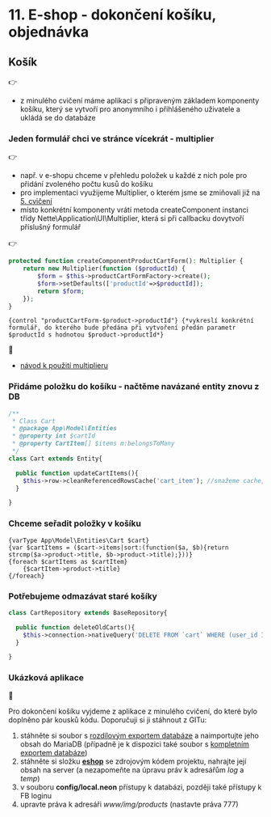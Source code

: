 # 11. E-shop - dokončení košíku, objednávka  

## Košík
:point_right:
- z minulého cvičení máme aplikaci s připraveným základem komponenty košíku, který se vytvoří pro anonymního i přihlášeného uživatele a ukládá se do databáze

### Jeden formulář chci ve stránce vícekrát - multiplier
:point_right:
- např. v e-shopu chceme v přehledu položek u každé z nich pole pro přidání zvoleného počtu kusů do košíku
- pro implementaci využijeme Multiplier, o kterém jsme se zmiňovali již na [5. cvičení](../05-latte-formulare#multiplier---jedna-komponenta-ve-str%C3%A1nce-v%C3%ADckr%C3%A1t) 
- místo konkrétní komponenty vrátí metoda createComponent instanci třídy Nette\Application\UI\Multiplier, která si při callbacku dovytvoří příslušný formulář

:point_right:
```php
protected function createComponentProductCartForm(): Multiplier {
	return new Multiplier(function ($productId) {
		$form = $this->productCartFormFactory->create();
        $form->setDefaults(['productId'=>$productId]);
		return $form;
	}); 
}
```
```latte
{control "productCartForm-$product->productId"} {*vykreslí konkrétní formulář, do kterého bude předána při vytvoření předán parametr $productId s hodnotou $product->productId*}
```

:blue_book:
- [návod k použití multiplieru](https://doc.nette.org/cs/3.1/cookbook/multiplier)

### Přidáme položku do košíku - načtěme navázané entity znovu z DB

```php
/**
 * Class Cart
 * @package App\Model\Entities
 * @property int $cartId
 * @property CartItem[] $items m:belongsToMany
 */
class Cart extends Entity{

  public function updateCartItems(){
    $this->row->cleanReferencedRowsCache('cart_item'); //smažeme cache, aby se položky v košíku znovu načetly z DB bez nutnosti načtení celého košíku
  }

}
``` 

### Chceme seřadit položky v košíku

```latte
{varType App\Model\Entities\Cart $cart}
{var $cartItems = ($cart->items|sort:(function($a, $b){return strcmp($a->product->title, $b->product->title);}))}
{foreach $cartItems as $cartItem}
    {$cartItem->product->title}
{/foreach}
```

### Potřebujeme odmazávat staré košíky

```php
class CartRepository extends BaseRepository{

  public function deleteOldCarts(){
    $this->connection->nativeQuery('DELETE FROM `cart` WHERE (user_id IS NULL AND last_modified < (NOW() - INTERVAL 30 DAY)) OR (last_modified < (NOW() - INTERVAL 3 DAY))');
  }

}
```

### Ukázková aplikace

:mega:

Pro dokončení košíku vyjdeme z aplikace z minulého cvičení, do které bylo doplněno pár kousků kódu. Doporučuji si ji stáhnout z GITu:
1. stáhněte si soubor s [rozdílovým exportem databáze](./eshop-diff-db-kosik2.sql) a naimportujte jeho obsah do MariaDB (případně je k dispozici také soubor s [kompletním exportem databáze](./eshop-db.sql))
2. stáhněte si složku **[eshop](./eshop)** se zdrojovým kódem projektu, nahrajte její obsah na server (a nezapomeňte na úpravu práv k adresářům *log* a *temp*)
3. v souboru **config/local.neon** přístupy k databázi, později také přístupy k FB loginu
4. upravte práva k adresáři *www/img/products* (nastavte práva 777)